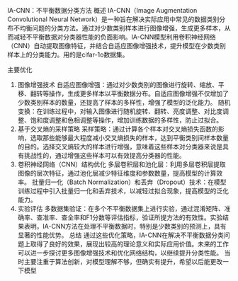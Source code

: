 IA-CNN：不平衡数据分类方法
概述
IA-CNN（Image Augmentation Convolutional Neural Network）是一种旨在解决实际应用中常见的数据类别分布不均衡问题的分类方法。通过对少数类别样本进行图像增强，生成更多样本，从而减轻不平衡数据对分类器性能的负面影响。IA-CNN模型利用卷积神经网络（CNN）自动提取图像特征，并结合自适应图像增强技术，提升模型在少数类别样本上的分类能力。用的是cifar-1o数据集。

主要优化
1. 图像增强技术
自适应图像增强：通过对少数类别的图像进行旋转、缩放、平移、翻转等操作，生成更多样本以平衡数据分布。自适应图像增强不仅增加了少数类别样本的数量，还提高了样本的多样性，增强了模型的泛化能力。
随机变换：在训练过程中，对输入图像进行随机旋转、翻转、亮度调整、对比度调整、饱和度调整和色相调整等操作，增加训练数据的多样性，防止过拟合。
2. 基于交叉熵的采样策略
采样策略：通过计算各个样本对交叉熵损失函数的影响，选取那些能够最大程度减小交叉熵损失的样本，达到平衡类别间样本数量的目的。选择交叉熵较大的样本进行增强，意味着这些样本对分类器来说是具有挑战性的，通过增强这些样本可以有效提高分类器的性能。
3. 卷积神经网络（CNN）结构优化
多层卷积层和池化层：利用多层卷积层提取图像的层次特征，通过池化层减少特征维度和参数数量，提高模型的计算效率。
批量归一化（Batch Normalization）和丢弃（Dropout）技术：在模型训练过程中引入批量归一化和丢弃技术，以减轻过拟合现象，提高模型的泛化能力。
4. 实验评估
多数据集验证：在多个不平衡数据集上进行实验，通过混淆矩阵、准确率、查准率、查全率和F1分数等评估指标，验证所提方法的有效性。实验结果表明，IA-CNN方法在处理不平衡数据时，特别是少数类别的预测上，具有显著的性能优势。
总结
通过这些优化策略，IA-CNN在解决不平衡数据分类问题上取得了良好的效果，展现出较高的理论意义和实际应用价值。未来的工作可以进一步探讨更多图像增强技术和优化网络结构，以继续提升分类性能。
当时主要注重于算法创新，对模型理解不够，但确实有提升，希望以后能更改一下模型
